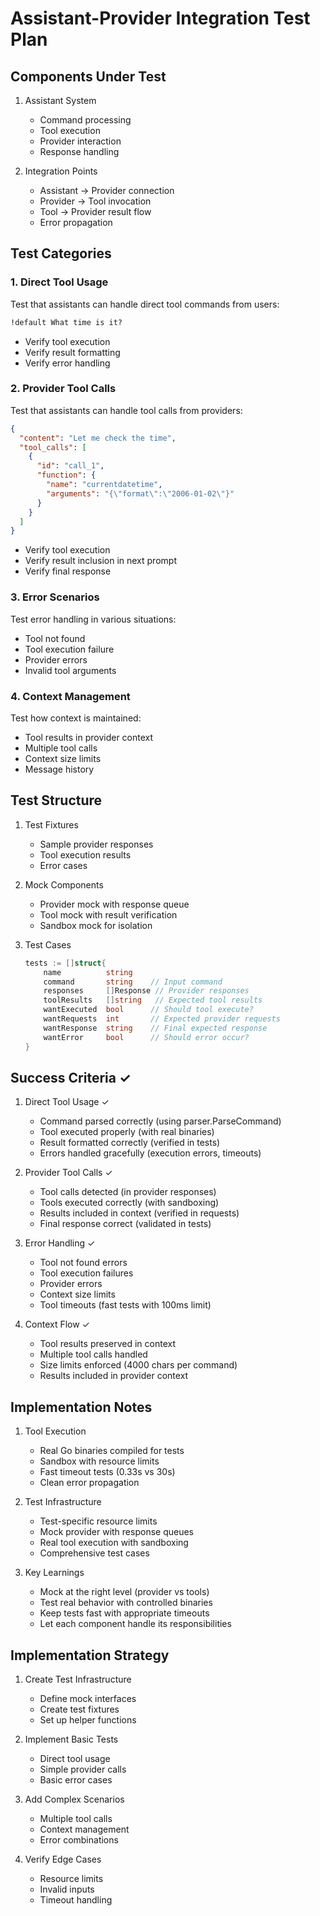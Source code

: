 # Assistant-Provider Integration Test Plan

## Components Under Test

1. Assistant System
   - Command processing
   - Tool execution
   - Provider interaction
   - Response handling

2. Integration Points
   - Assistant -> Provider connection
   - Provider -> Tool invocation
   - Tool -> Provider result flow
   - Error propagation

## Test Categories

### 1. Direct Tool Usage
Test that assistants can handle direct tool commands from users:
```markdown
!default What time is it?
```
- Verify tool execution
- Verify result formatting
- Verify error handling

### 2. Provider Tool Calls
Test that assistants can handle tool calls from providers:
```json
{
  "content": "Let me check the time",
  "tool_calls": [
    {
      "id": "call_1",
      "function": {
        "name": "currentdatetime",
        "arguments": "{\"format\":\"2006-01-02\"}"
      }
    }
  ]
}
```
- Verify tool execution
- Verify result inclusion in next prompt
- Verify final response

### 3. Error Scenarios
Test error handling in various situations:
- Tool not found
- Tool execution failure
- Provider errors
- Invalid tool arguments

### 4. Context Management
Test how context is maintained:
- Tool results in provider context
- Multiple tool calls
- Context size limits
- Message history

## Test Structure

1. Test Fixtures
   - Sample provider responses
   - Tool execution results
   - Error cases

2. Mock Components
   - Provider mock with response queue
   - Tool mock with result verification
   - Sandbox mock for isolation

3. Test Cases
   ```go
   tests := []struct{
       name          string
       command       string    // Input command
       responses     []Response // Provider responses
       toolResults   []string   // Expected tool results
       wantExecuted  bool      // Should tool execute?
       wantRequests  int       // Expected provider requests
       wantResponse  string    // Final expected response
       wantError     bool      // Should error occur?
   }
   ```

## Success Criteria ✓

1. Direct Tool Usage ✓
   - Command parsed correctly (using parser.ParseCommand)
   - Tool executed properly (with real binaries)
   - Result formatted correctly (verified in tests)
   - Errors handled gracefully (execution errors, timeouts)

2. Provider Tool Calls ✓
   - Tool calls detected (in provider responses)
   - Tools executed correctly (with sandboxing)
   - Results included in context (verified in requests)
   - Final response correct (validated in tests)

3. Error Handling ✓
   - Tool not found errors
   - Tool execution failures
   - Provider errors
   - Context size limits
   - Tool timeouts (fast tests with 100ms limit)

4. Context Flow ✓
   - Tool results preserved in context
   - Multiple tool calls handled
   - Size limits enforced (4000 chars per command)
   - Results included in provider context

## Implementation Notes

1. Tool Execution
   - Real Go binaries compiled for tests
   - Sandbox with resource limits
   - Fast timeout tests (0.33s vs 30s)
   - Clean error propagation

2. Test Infrastructure
   - Test-specific resource limits
   - Mock provider with response queues
   - Real tool execution with sandboxing
   - Comprehensive test cases

3. Key Learnings
   - Mock at the right level (provider vs tools)
   - Test real behavior with controlled binaries
   - Keep tests fast with appropriate timeouts
   - Let each component handle its responsibilities

## Implementation Strategy

1. Create Test Infrastructure
   - Define mock interfaces
   - Create test fixtures
   - Set up helper functions

2. Implement Basic Tests
   - Direct tool usage
   - Simple provider calls
   - Basic error cases

3. Add Complex Scenarios
   - Multiple tool calls
   - Context management
   - Error combinations

4. Verify Edge Cases
   - Resource limits
   - Invalid inputs
   - Timeout handling
